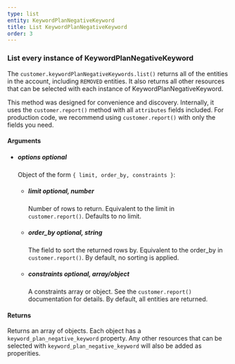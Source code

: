 ```yaml
---
type: list
entity: KeywordPlanNegativeKeyword 
title: List KeywordPlanNegativeKeyword 
order: 3
---
```


### List every instance of KeywordPlanNegativeKeyword 


The `customer.keywordPlanNegativeKeywords.list()` returns all of the entities in the account, including `REMOVED` entities. It also returns all other resources that can be selected with each instance of KeywordPlanNegativeKeyword.

This method was designed for convenience and discovery. Internally, it uses the `customer.report()` method with all `attributes` fields included. For production code, we recommend using `customer.report()` with only the fields you need.


#### Arguments

- ##### options *optional*
    Object of the form `{ limit, order_by, constraints }`:
    - ##### limit *optional, number*
        Number of rows to return. Equivalent to the limit in `customer.report()`. Defaults to no limit.
    - ##### order_by *optional, string*
        The field to sort the returned rows by. Equivalent to the order_by in `customer.report()`. By default, no sorting is applied.
    - ##### constraints *optional, array/object*
        A constraints array or object. See the `customer.report()` documentation for details. By default, all entities are returned.


#### Returns

Returns an array of objects.
Each object has a `keyword_plan_negative_keyword` property. Any other resources that can be selected with `keyword_plan_negative_keyword` will also be added as properities.
